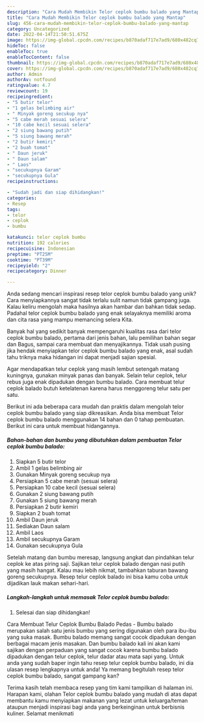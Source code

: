 ```yaml
---
description: "Cara Mudah Membikin Telor ceplok bumbu balado yang Mantap"
title: "Cara Mudah Membikin Telor ceplok bumbu balado yang Mantap"
slug: 456-cara-mudah-membikin-telor-ceplok-bumbu-balado-yang-mantap
category: Uncategorized
date: 2022-04-14T21:50:51.675Z
image: https://img-global.cpcdn.com/recipes/b870adaf717e7ad9/680x482cq70/telor-ceplok-bumbu-balado-foto-resep-utama.jpg
hideToc: false
enableToc: true
enableTocContent: false
thumbnail: https://img-global.cpcdn.com/recipes/b870adaf717e7ad9/680x482cq70/telor-ceplok-bumbu-balado-foto-resep-utama.jpg
cover: https://img-global.cpcdn.com/recipes/b870adaf717e7ad9/680x482cq70/telor-ceplok-bumbu-balado-foto-resep-utama.jpg
author: Admin
authorAv: notfound
ratingvalue: 4.7
reviewcount: 19
recipeingredient:
- "5 butir telor"
- "1 gelas belimbing air"
- " Minyak goreng secukup nya"
- "5 cabe merah sesuai selera"
- "10 cabe kecil sesuai selera"
- "2 siung bawang putih"
- "5 siung bawang merah"
- "2 butir kemiri"
- "2 buah tomat"
- " Daun jeruk"
- " Daun salam"
- " Laos"
- "secukupnya Garam"
- "secukupnya Gula"
recipeinstructions:

- "Sudah jadi dan siap dihidangkan!"
categories:
- Resep
tags:
- telor
- ceplok
- bumbu

katakunci: telor ceplok bumbu 
nutrition: 192 calories
recipecuisine: Indonesian
preptime: "PT25M"
cooktime: "PT39M"
recipeyield: "2"
recipecategory: Dinner

---
```





Anda sedang mencari inspirasi resep telor ceplok bumbu balado yang unik? Cara menyiapkannya sangat tidak terlalu sulit namun tidak gampang juga. Kalau keliru mengolah maka hasilnya akan hambar dan bahkan tidak sedap. Padahal telor ceplok bumbu balado yang enak selayaknya memiliki aroma dan cita rasa yang mampu memancing selera Kita.





Banyak hal yang sedikit banyak mempengaruhi kualitas rasa dari telor ceplok bumbu balado, pertama dari jenis bahan, lalu pemilihan bahan segar dan Bagus, sampai cara membuat dan menyajikannya. Tidak usah pusing jika hendak menyiapkan telor ceplok bumbu balado yang enak,      asal sudah tahu triknya maka hidangan ini dapat menjadi sajian spesial.














Agar mendapatkan telur ceplok yang masih lembut setengah matang kuningnya, gunakan minyak panas dan banyak. Selain telur ceplok, telur rebus juga enak dipadukan dengan bumbu balado. Cara membuat telur ceplok balado butuh ketelatenan karena harus menggoreng telur satu per satu.






Berikut ini ada beberapa cara mudah dan praktis dalam mengolah telor ceplok bumbu balado yang siap dikreasikan. Anda bisa membuat Telor ceplok bumbu balado menggunakan 14 bahan dan 0 tahap pembuatan. Berikut ini cara untuk membuat hidangannya.

<!--inarticleads1-->

##### Bahan-bahan dan bumbu yang dibutuhkan dalam pembuatan Telor ceplok bumbu balado:

1. Siapkan 5 butir telor
1. Ambil 1 gelas belimbing air
1. Gunakan  Minyak goreng secukup nya
1. Persiapkan 5 cabe merah (sesuai selera)
1. Persiapkan 10 cabe kecil (sesuai selera)
1. Gunakan 2 siung bawang putih
1. Gunakan 5 siung bawang merah
1. Persiapkan 2 butir kemiri
1. Siapkan 2 buah tomat
1. Ambil  Daun jeruk
1. Sediakan  Daun salam
1. Ambil  Laos
1. Ambil secukupnya Garam
1. Gunakan secukupnya Gula


Setelah matang dan bumbu meresap, langsung angkat dan pindahkan telur ceplok ke atas piring saji. Sajikan telur ceplok balado dengan nasi putih yang masih hangat. Kalau mau lebih nikmat, tambahkan taburan bawang goreng secukupnya. Resep telur ceplok balado ini bisa kamu coba untuk dijadikan lauk makan sehari-hari. 

<!--inarticleads2-->

##### Langkah-langkah untuk memasak Telor ceplok bumbu balado:


1. Selesai dan siap dihidangkan!

Cara Membuat Telur Ceplok Bumbu Balado Pedas - Bumbu balado merupakan salah satu jenis bumbu yang sering digunakan oleh para ibu-ibu yang suka masak. Bumbu balado memang sangat cocok dipadukan dengan berbagai macam jenis masakan. Dan bumbu balado kali ini akan kami sajikan dengan perpaduan yang sangat cocok karena bumbu balado dipadukan dengan telur ceplok, telur dadar atau mata sapi yang. Untuk anda yang sudah baper ingin tahu resep telur ceplok bumbu balado, ini dia ulasan resep lengkapnya untuk anda! Ya memang begitulah resep telor ceplok bumbu balado, sangat gampang kan? 

Terima kasih telah membaca resep yang tim kami tampilkan di halaman ini. Harapan kami, olahan Telor ceplok bumbu balado yang mudah di atas dapat membantu kamu menyiapkan makanan yang lezat untuk keluarga/teman ataupun menjadi inspirasi bagi anda yang berkeinginan untuk berbisnis kuliner. Selamat menikmati
